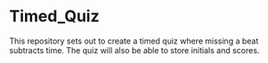 # Timed_Quiz
This repository sets out to create a timed quiz where missing a beat subtracts time. The quiz will also be able to store initials and scores.
